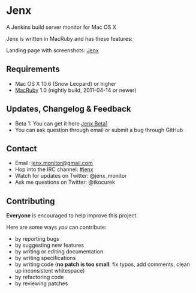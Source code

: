 # Jenx #

A Jenkins build server monitor for Mac OS X

Jenx is written in MacRuby and has these features:

Landing page with screenshots: [Jenx](http://urbancoding.github.com/jenx/)

Requirements
------------

* Mac OS X 10.6 (Snow Leopard) or higher
* [MacRuby](http://macruby.com/) 1.0 (nightly build, 2011-04-14 or newer)

Updates, Changelog & Feedback
------------

* Beta 1: You can get it here [Jenx Beta1](http://urbancoding.github.com/jenx/versions/beta1/Jenx.dmg)
* You can ask question through email or submit a bug through GitHub

Contact
------------

* Email: jenx.monitor@gmail.com
* Hop into the IRC channel: [#jenx](irc://freenode/jenx)
* Watch for updates on Twitter: @jenx_monitor
* Ask me questions on Twitter: @tkocurek

Contributing
------------
**Everyone** is encouraged to help improve this project.

Here are some ways *you* can contribute:

* by reporting bugs
* by suggesting new features
* by writing or editing documentation
* by writing specifications
* by writing code (**no patch is too small**: fix typos, add comments, clean up inconsistent whitespace)
* by refactoring code
* by reviewing patches

